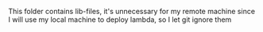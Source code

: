 This folder contains lib-files, it's unnecessary for my remote machine since I will use my local machine to deploy lambda, so I let git ignore them